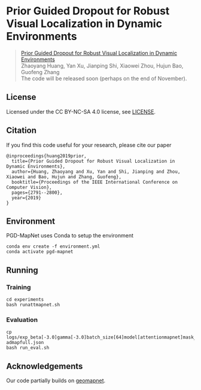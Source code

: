# Prior Guided Dropout for Robust Visual Localization in Dynamic Environments
> [Prior Guided Dropout for Robust Visual Localization in Dynamic Environments](http://openaccess.thecvf.com/content_ICCV_2019/papers/Huang_Prior_Guided_Dropout_for_Robust_Visual_Localization_in_Dynamic_Environments_ICCV_2019_paper.pdf)  
>Zhaoyang Huang, Yan Xu, Jianping Shi, Xiaowei Zhou, Hujun Bao, Guofeng Zhang  
>The code will be released soon (perhaps on the end of November).

## License
Licensed under the CC BY-NC-SA 4.0 license, see [LICENSE](LICENSE.md). 

## Citation
If you find this code useful for your research, please cite our paper

```
@inproceedings{huang2019prior,
  title={Prior Guided Dropout for Robust Visual Localization in Dynamic Environments},
  author={Huang, Zhaoyang and Xu, Yan and Shi, Jianping and Zhou, Xiaowei and Bao, Hujun and Zhang, Guofeng},
  booktitle={Proceedings of the IEEE International Conference on Computer Vision},
  pages={2791--2800},
  year={2019}
}
```
## Environment
PGD-MapNet uses Conda to setup the environment
```
conda env create -f environment.yml
conda activate pgd-mapnet
```
## Running
### Training
```
cd experiments
bash runattmapnet.sh
```
### Evaluation
```
cp logs/exp_beta[-3.0]gamma[-3.0]batch_size[64]model[attentionmapnet]mask_sampling[True]sampling_threshold[0.2]color_jitter[0.0]uniform_sampling[False]mask_image[False]dataset[RobotCar]scene[full]/config.json admapfull.json
bash run_eval.sh
```

## Acknowledgements
Our code partially builds on [geomapnet](https://github.com/NVlabs/geomapnet).
